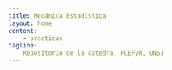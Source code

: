 ```yaml
---
title: Mecánica Estadística
layout: home
content:
    - practicas
tagline:
    Repositorio de la cátedra, FCEFyN, UNSJ
---
```

